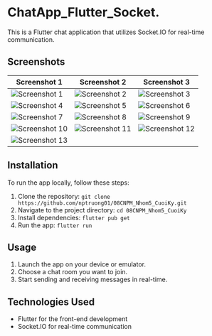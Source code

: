 # ChatApp_Flutter_Socket.

This is a Flutter chat application that utilizes Socket.IO for real-time communication.

## Screenshots

| Screenshot 1 | Screenshot 2 | Screenshot 3 |
|--------------|--------------|--------------|
| ![Screenshot 1](https://github.com/nptruong01/08CNPM_Nhom5_CuoiKy/assets/113322089/6a1394d0-2670-4b14-8a61-88ae3ff6fa3d) | ![Screenshot 2](https://github.com/nptruong01/08CNPM_Nhom5_CuoiKy/assets/113322089/3ac83071-87a6-49f3-9c3d-9f51252efd0f) | ![Screenshot 3](https://github.com/nptruong01/08CNPM_Nhom5_CuoiKy/assets/113322089/e5371028-8fb1-46d0-8107-cf70ad889907) |
| ![Screenshot 4](https://github.com/nptruong01/08CNPM_Nhom5_CuoiKy/assets/113322089/b265c5d5-aa34-4f8d-9f72-cc2a429eb042) | ![Screenshot 5](https://github.com/nptruong01/08CNPM_Nhom5_CuoiKy/assets/113322089/4c6ec822-b5b4-4ebe-bf88-aabbfc582a9a) | ![Screenshot 6](https://github.com/nptruong01/08CNPM_Nhom5_CuoiKy/assets/113322089/03f5720e-26e6-43bd-98ae-40fbac9890eb) |
| ![Screenshot 7](https://github.com/nptruong01/08CNPM_Nhom5_CuoiKy/assets/113322089/921461bd-fcd9-4869-bb4f-64cbb8a6bcd9) | ![Screenshot 8](https://github.com/nptruong01/08CNPM_Nhom5_CuoiKy/assets/113322089/87c38535-f3f2-41ed-a703-0a1bada6aaad) | ![Screenshot 9](https://github.com/nptruong01/08CNPM_Nhom5_CuoiKy/assets/113322089/f3169bd7-c12c-4d36-9976-c7fc8ad45868) |
| ![Screenshot 10](https://github.com/nptruong01/08CNPM_Nhom5_CuoiKy/assets/113322089/80281dc6-1d1c-4da1-a017-54f68cafbd30) | ![Screenshot 11](https://github.com/nptruong01/08CNPM_Nhom5_CuoiKy/assets/113322089/3b3b9f98-babd-482f-9a32-bd90e899434d) | ![Screenshot 12](https://github.com/nptruong01/08CNPM_Nhom5_CuoiKy/assets/113322089/b30d59a9-95e1-42a6-9012-38a51a6c1072) |
| ![Screenshot 13](https://github.com/nptruong01/08CNPM_Nhom5_CuoiKy/assets/113322089/34601ca5-0564-49a2-ba66-35bc62113fd5) | | |

## Installation

To run the app locally, follow these steps:

1. Clone the repository: `git clone https://github.com/nptruong01/08CNPM_Nhom5_CuoiKy.git`
2. Navigate to the project directory: `cd 08CNPM_Nhom5_CuoiKy`
3. Install dependencies: `flutter pub get`
4. Run the app: `flutter run`

## Usage

1. Launch the app on your device or emulator.
2. Choose a chat room you want to join.
3. Start sending and receiving messages in real-time.

## Technologies Used

- Flutter for the front-end development
- Socket.IO for real-time communication


